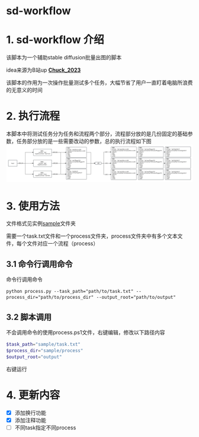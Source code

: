 # **sd-workflow**

# 1. sd-workflow 介绍

该脚本为一个辅助stable diffusion批量出图的脚本 

idea来源为B站up [**Chuck_2023**](https://space.bilibili.com/3493105907009923)

该脚本的作用为一次操作批量测试多个任务，大幅节省了用户一直盯着电脑所浪费的无意义的时间

# 2. 执行流程
本脚本中将测试任务分为任务和流程两个部分，流程部分放的是几份固定的基础参数，任务部分放的是一些需要改动的参数，总的执行流程如下图
![流程图](img/process.png)

# 3. 使用方法
文件格式见实例[sample](sample)文件夹

需要一个task.txt文件和一个process文件夹，process文件夹中有多个文本文件，每个文件对应一个流程（process）
## 3.1 命令行调用命令
命令行调用命令
```shell
python process.py --task_path="path/to/task.txt" --process_dir="path/to/process_dir" --output_root="path/to/output"
```
## 3.2 脚本调用
不会调用命令的使用process.ps1文件，右键编辑，修改以下路径内容
```powershell
$task_path="sample/task.txt"
$process_dir="sample/process"
$output_root="output"
```
右键运行

# 4. 更新内容
- [x] 添加换行功能
- [x] 添加注释功能
- [ ] 不同task指定不同process